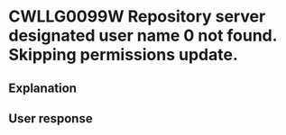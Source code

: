 # CWLLG0099W Repository server designated user name 0 not found. Skipping permissions update.

## Explanation

## User response